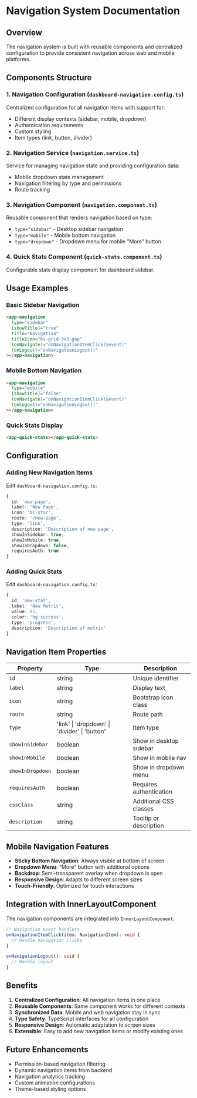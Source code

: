 # Navigation System Documentation

## Overview
The navigation system is built with reusable components and centralized configuration to provide consistent navigation across web and mobile platforms.

## Components Structure

### 1. Navigation Configuration (`dashboard-navigation.config.ts`)
Centralized configuration for all navigation items with support for:
- Different display contexts (sidebar, mobile, dropdown)
- Authentication requirements
- Custom styling
- Item types (link, button, divider)

### 2. Navigation Service (`navigation.service.ts`)
Service for managing navigation state and providing configuration data:
- Mobile dropdown state management
- Navigation filtering by type and permissions
- Route tracking

### 3. Navigation Component (`navigation.component.ts`)
Reusable component that renders navigation based on type:
- `type="sidebar"` - Desktop sidebar navigation
- `type="mobile"` - Mobile bottom navigation
- `type="dropdown"` - Dropdown menu for mobile "More" button

### 4. Quick Stats Component (`quick-stats.component.ts`)
Configurable stats display component for dashboard sidebar.

## Usage Examples

### Basic Sidebar Navigation
```html
<app-navigation 
  type="sidebar"
  [showTitle]="true"
  title="Navigation"
  titleIcon="bi-grid-3x3-gap"
  (onNavigate)="onNavigationItemClick($event)"
  (onLogout)="onNavigationLogout()"
></app-navigation>
```

### Mobile Bottom Navigation
```html
<app-navigation 
  type="mobile"
  [showTitle]="false"
  (onNavigate)="onNavigationItemClick($event)"
  (onLogout)="onNavigationLogout()"
></app-navigation>
```

### Quick Stats Display
```html
<app-quick-stats></app-quick-stats>
```

## Configuration

### Adding New Navigation Items
Edit `dashboard-navigation.config.ts`:

```typescript
{
  id: 'new-page',
  label: 'New Page',
  icon: 'bi-star',
  route: '/new-page',
  type: 'link',
  description: 'Description of new page',
  showInSidebar: true,
  showInMobile: true,
  showInDropdown: false,
  requiresAuth: true
}
```

### Adding Quick Stats
Edit `dashboard-navigation.config.ts`:

```typescript
{
  id: 'new-stat',
  label: 'New Metric',
  value: 85,
  color: 'bg-success',
  type: 'progress',
  description: 'Description of metric'
}
```

## Navigation Item Properties

| Property | Type | Description |
|----------|------|-------------|
| `id` | string | Unique identifier |
| `label` | string | Display text |
| `icon` | string | Bootstrap icon class |
| `route` | string | Route path |
| `type` | 'link' \| 'dropdown' \| 'divider' \| 'button' | Item type |
| `showInSidebar` | boolean | Show in desktop sidebar |
| `showInMobile` | boolean | Show in mobile nav |
| `showInDropdown` | boolean | Show in dropdown menu |
| `requiresAuth` | boolean | Requires authentication |
| `cssClass` | string | Additional CSS classes |
| `description` | string | Tooltip or description |

## Mobile Navigation Features

- **Sticky Bottom Navigation**: Always visible at bottom of screen
- **Dropdown Menu**: "More" button with additional options
- **Backdrop**: Semi-transparent overlay when dropdown is open
- **Responsive Design**: Adapts to different screen sizes
- **Touch-Friendly**: Optimized for touch interactions

## Integration with InnerLayoutComponent

The navigation components are integrated into `InnerLayoutComponent`:

```typescript
// Navigation event handlers
onNavigationItemClick(item: NavigationItem): void {
  // Handle navigation clicks
}

onNavigationLogout(): void {
  // Handle logout
}
```

## Benefits

1. **Centralized Configuration**: All navigation items in one place
2. **Reusable Components**: Same component works for different contexts
3. **Synchronized Data**: Mobile and web navigation stay in sync
4. **Type Safety**: TypeScript interfaces for all configuration
5. **Responsive Design**: Automatic adaptation to screen sizes
6. **Extensible**: Easy to add new navigation items or modify existing ones

## Future Enhancements

- Permission-based navigation filtering
- Dynamic navigation items from backend
- Navigation analytics tracking
- Custom animation configurations
- Theme-based styling options
